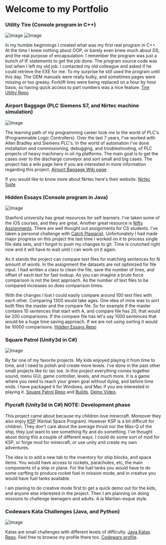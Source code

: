 # Welcome to my Portfolio

### Utility Tire (Console program in C++)
![Image](http://i.imgur.com/ZNGaISF.png)
![Image](http://i.imgur.com/yJuewX7.png)

In my humble beginnings I created what was my first real program in C++. At the time I knew nothing about OOP, or barely even knew much about DS, and the real purpose of encapsulation. I remember the program was just a bunch of IF statements to get the job done. The program source code was lost when I left my old job. I contacted my old colleague and asked if he could retrieve the EXE for me. To my surprise he still used the program until this day. The OEM manuals were really bulky, and sometimes pages were missing or too greasy. Forklift tires were being replaced on a hour by hour basis, so having quick access to part numbers was a nice feature. [Tire Utility Repo](https://github.com/fredz0003/Tire-Utility)

### Airport Baggage (PLC Siemens S7, and Nirtec machine simulation)
![Image](http://i.imgur.com/gAmLf8t.png?1)

The learning path of my programming career took me to the world of PLC's (Programmable Logic Controllers). Over the last 7 years, I've worked with Allen Bradley and Siemens PLC's. In the world of automation I've done installation and commissioning, debugging, and troubleshooting, of PLC projects of heavy machinery in oil rig platforms. The main goal is to get the cases over to the discharge conveyor and sort small and big cases. The project has a wiki page here if you are interested in more information regarding this project. [Airport Baggage Wiki page](https://github.com/fredz0003/Airport-Baggage/wiki)

If you would like to know more about Nirtec here's their website. [Nirtec Suite](http://www.nirtec.com/)

### Hidden Essays (Console program in Java)
![Image](http://i.imgur.com/RWWpMaY.png)

Stanford university has great resources for self learners. I've taken some of the iOS courses, and they are great. Another great resource is [Nifty Assignments](http://nifty.stanford.edu/). There are well thought out assignments for CS students. I've taken a personal challenge with [Catch Plagiarist](http://nifty.stanford.edu/2008/franke-catch-plagiarists/). Unfortunately I had made major progress on this project the last time I worked on it to process single file data sets, and I forgot to push my changes to git. Time is crunched right now and it will have to wait until I can work on it again.

As it stands the project can compare text files for matching sentences for N amount of words. In the assignment the datasets are not optimized for file input. I had written a class to clean the file, save the number of lines, and offset of each text for fast lookup. As you can imagine a brute force comparison is not the best approach. As the number of text files to be compared increases so does comparison times.

With the changes I lost I could easily compare around 100 text files with each other. Comparing 1300 would take ages. One idea of mine was to sort both files the master and the compare file. So for example if the master contains 10 sentences that start with A, and compare file has 20, that would be 200 comparisons. If the compare file has let's say 1000 sentences that would be a huge time saving approach. If we are not using sorting it would be 10000 comparisons. [Hidden Essays Repo](https://github.com/fredz0003/HiddenEssays)

### Square Patrol (Unity3d in C#)
![Image](http://i.imgur.com/CiPVU94.png)

By far one of my favorite projects. My kids enjoyed playing it from time to time, and I need to polish and create more levels. I've done in the past other small projects like tic tac toe. In this project everything comes together sound, menu GUI, game controller, levels, and much more. It is a game where you need to reach your green goal without dying, and before time ends. I have packaged it for Windows, and Mac if you are interested in playing it. [Square Patrol Repo](https://github.com/fredz0003/SquarePatrol) and [Builds](https://github.com/fredz0003/SquarePatrol/tree/master/Builds).
[Demo Video](https://youtu.be/NlWiQq2hV6A).

### Flycraft (Unity3d in C#) NOTE: Development phase

This project came about because my children love minecraft. Moreover they also enjoy [KSP](https://kerbalspaceprogram.com/en/) (Kerbal Space Program). However KSP is a bit difficult for children. They don't care about the average thrust nor the Max-Q of the ship, they just want to see something fly and do something. I've thought about doing this a couple of different ways. I could do some sort of mod for KSP, or forge mod for minecraft, or use unity and create my own adventures.

The idea is to add a new tab to the inventory for ship blocks, and space items. You would have access to rockets, parachutes, etc, the main components of a ship or plane. For the fuel tanks you would have to do some carfting to produce rocket fuel in mission mode, and in creative you would have fuel tanks available.

I am planing to do creative mode first to get a quick demo out for the kids, and anyone else interested in the project. Then I am planning on doing missions to challenge teenagers and adults. A la Martian-esque style.

### Codewars Kata Challenges (Java, and Python)
![Image](http://i.imgur.com/DP2nAX4.png)

Katas are small challenges with different levels of difficulty. 
[Java Katas Repo](https://github.com/fredz0003/Code-Wars-Java).
Feel free to browse my profile there too. [Codewars profile](https://www.codewars.com/users/fredz0003).
